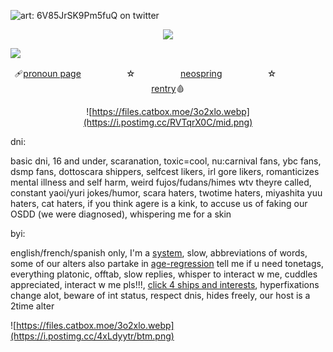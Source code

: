  ![art: 6V85JrSK9Pm5fuQ on twitter](https://i.postimg.cc/fRTyMm3c/top.png) </p> <p align="center"> ![](https://komarev.com/ghpvc/?username=undeadlost&color=5A5A5A&label=✄) </p> 
 ![](https://imgur.com/BaaQ6A6.png) <p align="center"> 🩹[pronoun page](https://en.pronouns.page/@CANN1BAL)ㅤㅤㅤ ㅤㅤ ☆ㅤ ㅤㅤ ㅤㅤ[neospring](https://neospring.org/@cannib4l)ㅤㅤㅤ ㅤㅤ ☆ㅤ ㅤㅤ ㅤㅤ[rentry](https://rentry.co/HEAV3NSAYS)🩸 <p align="center">
 ![https://files.catbox.moe/3o2xlo.webp](https://i.postimg.cc/RVTqrX0C/mid.png)

dni:

basic dni, 16 and under, scaranation, toxic=cool, nu:carnival fans, ybc fans, dsmp fans, dottoscara shippers, selfcest likers, irl gore likers, romanticizes mental illness and self harm, weird fujos/fudans/himes wtv theyre called, constant yaoi/yuri jokes/humor, scara haters, twotime haters, miyashita yuu haters, cat haters, if you think agere is a kink, to accuse us of faking our OSDD (we were diagnosed), whispering me for a skin

byi:

english/french/spanish only, I'm a [system](https://dissociation-station.carrd.co/), slow, abbreviations of words, some of our alters also partake in [age-regression](https://whatisregression.carrd.co/) tell me if u need tonetags, everything platonic, offtab, slow replies, whisper to interact w me, cuddles appreciated, interact w me pls!!!, [click 4 ships and interests](https://rentry.co/UNDY1NGDEVOTION), hyperfixations change alot, beware of int status, respect dnis, hides freely, our host is a 2time alter

![https://files.catbox.moe/3o2xlo.webp](https://i.postimg.cc/4xLdyytr/btm.png)
